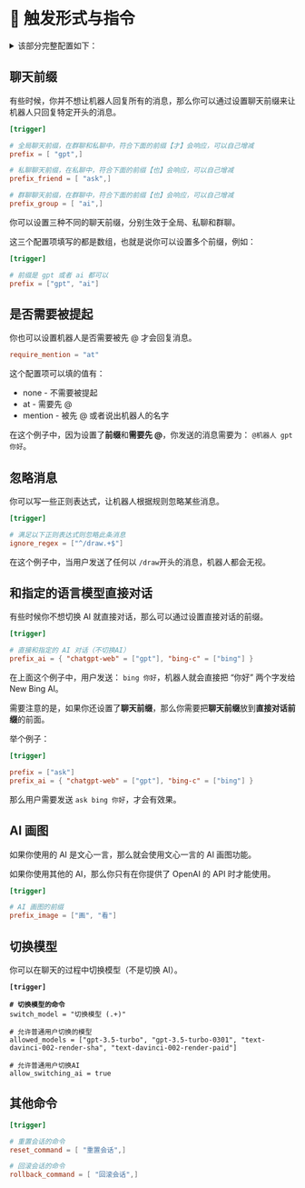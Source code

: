 # 🚁 触发形式与指令

<details>

<summary>该部分完整配置如下：</summary>

```toml
[trigger]
# 配置机器人要如何响应

# 全局聊天前缀，在群聊和私聊中，符合下面的前缀【才】会响应，可以自己增减
prefix = [ "gpt",]

# 私聊聊天前缀，在私聊中，符合下面的前缀【也】会响应，可以自己增减
prefix_friend = [ "ask",]

# 群聊聊天前缀，在群聊中，符合下面的前缀【也】会响应，可以自己增减
prefix_group = [ "ai",]

# 满足以下正则表达式则忽略此条消息
ignore_regex = []

# 直接和指定的 AI 对话（不切换AI）
# 此处的前缀是在上面的前缀之后的
# 例： 
# prefix = [ "ask" ]
# prefix_ai = { "bing-c" = ["bing"] }
# 则用户发送： ask bing 你好
# 则会直接把 “你好” 两个字发给 New Bing AI
prefix_ai = { "chatgpt-web" = ["gpt"], "bing-c" = ["bing"] }

# AI 画图的前缀
# 需要有 OpenAI 的 api_key 才能使用
prefix_image = ["画", "看"]
# 配置群里如何让机器人响应，"at" 表示需要群里 @ 机器人，"mention" 表示 @ 或者以机器人名字开头都可以，"none" 表示不需要
require_mention = "at"

# 重置会话的命令
reset_command = [ "重置会话",]

# 回滚会话的命令
rollback_command = [ "回滚会话",]

# 切换模型的命令
switch_model = "切换模型 (.+)"

# 允许普通用户切换的模型
allowed_models = ["gpt-3.5-turbo", "gpt-3.5-turbo-0301", "text-davinci-002-render-sha", "text-davinci-002-render-paid"]

# 允许普通用户切换AI
allow_switching_ai = true
```

</details>

## 聊天前缀

有些时候，你并不想让机器人回复所有的消息，那么你可以通过设置聊天前缀来让机器人只回复特定开头的消息。

```toml
[trigger]

# 全局聊天前缀，在群聊和私聊中，符合下面的前缀【才】会响应，可以自己增减
prefix = [ "gpt",]

# 私聊聊天前缀，在私聊中，符合下面的前缀【也】会响应，可以自己增减
prefix_friend = [ "ask",]

# 群聊聊天前缀，在群聊中，符合下面的前缀【也】会响应，可以自己增减
prefix_group = [ "ai",]
```

你可以设置三种不同的聊天前缀，分别生效于全局、私聊和群聊。

这三个配置项填写的都是数组，也就是说你可以设置多个前缀，例如：

```toml
[trigger]

# 前缀是 gpt 或者 ai 都可以
prefix = ["gpt", "ai"]
```

## 是否需要被提起

你也可以设置机器人是否需要被先 @ 才会回复消息。

```toml
require_mention = "at"
```

这个配置项可以填的值有：

* none - 不需要被提起
* at - 需要先 @&#x20;
* mention - 被先 @ 或者说出机器人的名字

在这个例子中，因为设置了**前缀**和**需要先 @**，你发送的消息需要为： `@机器人 gpt 你好`。

## 忽略消息

你可以写一些正则表达式，让机器人根据规则忽略某些消息。

```toml
[trigger]

# 满足以下正则表达式则忽略此条消息
ignore_regex = ["^/draw.+$"]
```

在这个例子中，当用户发送了任何以 `/draw`开头的消息，机器人都会无视。



## 和指定的语言模型直接对话

有些时候你不想切换 AI 就直接对话，那么可以通过设置直接对话的前缀。

```toml
[trigger]

# 直接和指定的 AI 对话（不切换AI）
prefix_ai = { "chatgpt-web" = ["gpt"], "bing-c" = ["bing"] }
```

在上面这个例子中，用户发送： `bing 你好`，机器人就会直接把 “你好” 两个字发给 New Bing AI。

需要注意的是，如果你还设置了**聊天前缀**，那么你需要把**聊天前缀**放到**直接对话前缀**的前面。

举个例子：

```toml
[trigger]

prefix = ["ask"]
prefix_ai = { "chatgpt-web" = ["gpt"], "bing-c" = ["bing"] }
```

那么用户需要发送 `ask bing 你好`，才会有效果。



## AI 画图

如果你使用的 AI 是文心一言，那么就会使用文心一言的 AI 画图功能。

如果你使用其他的 AI，那么你只有在你提供了 OpenAI 的 API 时才能使用。

```toml
[trigger]

# AI 画图的前缀
prefix_image = ["画", "看"]
```



## 切换模型

你可以在聊天的过程中切换模型（不是切换 AI）。

<pre class="language-toml"><code class="lang-toml"><strong>[trigger]
</strong><strong>
</strong><strong># 切换模型的命令
</strong>switch_model = "切换模型 (.+)"

# 允许普通用户切换的模型
allowed_models = ["gpt-3.5-turbo", "gpt-3.5-turbo-0301", "text-davinci-002-render-sha", "text-davinci-002-render-paid"]

# 允许普通用户切换AI
allow_switching_ai = true
</code></pre>



## 其他命令

```toml
[trigger]

# 重置会话的命令
reset_command = [ "重置会话",]

# 回滚会话的命令
rollback_command = [ "回滚会话",]
```

